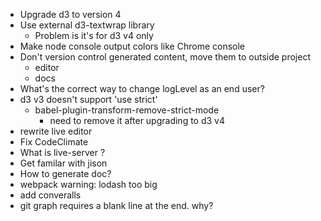 - Upgrade d3 to version 4
- Use external d3-textwrap library
    - Problem is it's for d3 v4 only
- Make node console output colors like Chrome console
- Don't version control generated content, move them to outside project
    - editor
    - docs
- What's the correct way to change logLevel as an end user?
- d3 v3 doesn't support 'use strict'
    - babel-plugin-transform-remove-strict-mode
        - need to remove it after upgrading to d3 v4
- rewrite live editor
- Fix CodeClimate
- What is live-server ?
- Get familar with jison
- How to generate doc?
- webpack warning: lodash too big
- add converalls
- git graph requires a blank line at the end. why?
